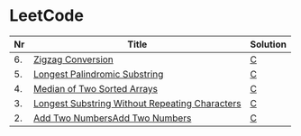# LeetCode


|  Nr  |Title | Solution |
|--- | --- | --- |
| 6. | [Zigzag Conversion](https://leetcode.com/problems/median-of-two-sorted-arrays/description/) | [C](https://github.com/patryklatka/LeetCode/blob/main/C_exercises/5_Zigzag_Conversion/main.c)
| 5. | [Longest Palindromic Substring](https://leetcode.com/problems/median-of-two-sorted-arrays/description/) | [C](https://github.com/patryklatka/LeetCode/blob/main/C_exercises/5_Longest_Palindromic_Substring/main.c)
| 4. | [Median of Two Sorted Arrays](https://leetcode.com/problems/median-of-two-sorted-arrays/description/) | [C](https://github.com/patryklatka/LeetCode/blob/main/C_exercises/4_Median_of_Two_Sorted_Arrays/main.c)
| 3. | [Longest Substring Without Repeating Characters](https://leetcode.com/problems/longest-substring-without-repeating-characters/description/) | [C](https://github.com/patryklatka/LeetCode/blob/main/C_exercises/3_Longest_Substring_Without_Repeating_Characters/main.c)
| 2. | [Add Two NumbersAdd Two Numbers](https://leetcode.com/problems/add-two-numbers/description/) | [C](https://github.com/patryklatka/LeetCode/blob/main/C_exercises/2_Add_Two_Numbers/main.c)
